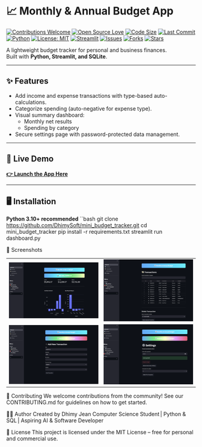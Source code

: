 # 📈 Monthly & Annual Budget App

[![Contributions Welcome](https://img.shields.io/badge/contributions-welcome-brightgreen.svg?style=flat)](CONTRIBUTING.md)
[![Open Source Love](https://badges.frapsoft.com/os/v1/open-source.svg?v=103)](https://github.com/DhimySoft/mini_budget_tracker)
[![Code Size](https://img.shields.io/github/languages/code-size/DhimySoft/mini_budget_tracker.svg)](https://github.com/DhimySoft/mini_budget_tracker)
[![Last Commit](https://img.shields.io/github/last-commit/DhimySoft/mini_budget_tracker.svg)](https://github.com/DhimySoft/mini_budget_tracker/commits/main)
[![Python](https://img.shields.io/badge/python-3.10%2B-blue)](https://www.python.org/)
[![License: MIT](https://img.shields.io/badge/License-MIT-yellow.svg)](LICENSE)
[![Streamlit](https://static.streamlit.io/badges/streamlit_badge_black_white.svg)](https://streamlit.io)
[![Issues](https://img.shields.io/github/issues/DhimySoft/mini_budget_tracker)](https://github.com/DhimySoft/mini_budget_tracker/issues)
[![Forks](https://img.shields.io/github/forks/DhimySoft/mini_budget_tracker?style=social)](https://github.com/DhimySoft/mini_budget_tracker/fork)
[![Stars](https://img.shields.io/github/stars/DhimySoft/mini_budget_tracker?style=social)](https://github.com/DhimySoft/mini_budget_tracker/stargazers)

A lightweight budget tracker for personal and business finances.  
Built with **Python, Streamlit, and SQLite**.

---

## ✨ Features
- Add income and expense transactions with type-based auto-calculations.
- Categorize spending (auto-negative for expense type).
- Visual summary dashboard:
  - Monthly net results
  - Spending by category
- Secure settings page with password-protected data management.

---

## 🚀 Live Demo
**[👉 Launch the App Here](https://dhimysoft-mini-budget-tracker-dashboard-wbhq5i.streamlit.app/)**

---

## 🖥️ Installation
**Python 3.10+ recommended**
``bash
git clone https://github.com/DhimySoft/mini_budget_tracker.git
cd mini_budget_tracker
pip install -r requirements.txt
streamlit run dashboard.py


📸 Screenshots
<table> <tr> <td><img src="screenshots/dashboard.png" width="400"/></td> <td><img src="screenshots/transactions.png" width="400"/></td> </tr> <tr> <td><img src="screenshots/add_transaction.png" width="400"/></td> <td><img src="screenshots/settings.png" width="400"/></td> </tr> </table>
🤝 Contributing
We welcome contributions from the community!
See our CONTRIBUTING.md for guidelines on how to get started.

👨‍💻 Author
Created by Dhimy Jean
Computer Science Student | Python & SQL | Aspiring AI & Software Developer

📄 License
This project is licensed under the MIT License – free for personal and commercial use.